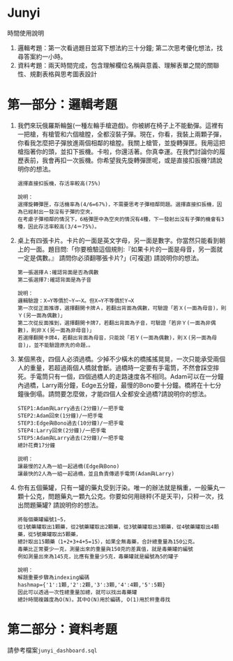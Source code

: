 # Junyi
時間使用說明
1. 邏輯考題：第一次看過題目並寫下想法約三十分鐘; 第二次思考優化想法，找尋答案約一小時。
2. 資料考題：兩天時間完成，包含理解欄位名稱與意義、理解表單之間的關聯性、規劃表格與思考圖表設計

# 第一部分：邏輯考題

1. 我們來玩俄羅斯輪盤(一種左輪手槍遊戲)。你被綁在椅子上不能動彈。這裡有一把槍，有槍管和六個槍膛，全都沒裝子彈。現在，你看，我裝上兩顆子彈，你看我怎麼把子彈放進兩個相鄰的槍膛。我關上槍管，並旋轉彈匣。我用這把槍指著你的頭，並扣下扳機。卡啦，你還活著。你真幸運。在我們討論你的履歷表前，我會再扣一次扳機。你希望我先旋轉彈匣呢，或是直接扣扳機?請說明你的想法。

	```
	選擇直接扣扳機，存活率較高(75%)

	說明：
	選擇旋轉彈匣，存活機率為(4/6=67%)，不需要思考子彈相鄰問題。選擇直接扣扳機，因為已經射出一發沒有子彈的空夾，
	在考慮子彈相鄰的情況下，6格彈匣中為空夾的情況有4種，下一發射出沒有子彈的機會有3種，因此存活率較高(3/4＝75%)。
	```


2. 桌上有四張卡片。卡片的一面是英文字母，另一面是數字。你當然只能看到朝上的一面。題目問:「你要檢驗這個規則:『如果卡片的一面是母音，另一面就一定是偶數。』 請問你必須翻哪張卡片?」(可複選) 請說明你的想法。

	```
	第一張選擇Ａ:確認背面是否為偶數
	第二張選擇7:確認背面是為子音

	說明：
	邏輯驗證：X→Y等價於~Y→~X。但X→Y不等價於Y→X
	第一次從正面推導，選擇翻開卡牌Ａ，若翻出背面為偶數，可驗證「若Ｘ(一面為母音)，則Ｙ(另一面為偶數)」
	第二次從反面推到，選擇翻開卡牌7，若翻出背面為子音，可驗證「若非Ｙ(一面為非偶數)，則非Ｘ(另一面為非母音)」
	若選擇翻開卡牌4，若翻出背面為母音，只能說「若Ｙ(一面為偶數)，則Ｘ(另一面為母音)」，並不能驗證原先的命題，。
	```



3. 某個黑夜，四個人必須過橋。少掉不少橫木的橋搖搖晃晃，一次只能承受兩個人的重量，若超過兩個人橋就會斷。過橋時一定要有手電筒，不然會踩空摔死。手電筒只有一個，四個過橋人的走路速度各不相同。Adam可以在一分鐘內過橋，Larry兩分鐘，Edge五分鐘，最慢的Bono要十分鐘。橋將在十七分鐘後倒塌。請問要怎麼做，才能四個人全都安全過橋?請說明你的想法。

	```
	STEP1:Adam與Larry過去(2分鐘)/一把手電
	STEP2:Adam回來(1分鐘)/一把手電
	STEP3:Edge與Bono過去(10分鐘)/一把手電
	STEP4:Larry回來(2分鐘)/一把手電
	STEP5:Adam與Larry過去(2分鐘)/一把手電
	總計花費17分鐘

	説明：
	讓最慢的2人為一組一起過橋(Edge與Bono)
	讓最快的2人為一組一起過橋，並且負責傳遞手電筒(Adam與Larry)
	```

4. 你有五個藥罐，只有一罐的藥丸受到汙染。唯一的辦法就是稱重，一般藥丸一顆十公克，問題藥丸一顆九公克。你要如何用磅秤(不是天平)，只秤一次，找出問題藥罐? 請說明你的想法。


	```
	將每個藥罐編號1~5，
	從1號藥罐取出1顆藥，從2號藥罐取出2顆藥，從3號藥罐取出3顆藥，從4號藥罐取出4顆藥，從5號藥罐取出5顆藥，
	總計取出15顆藥（1+2+3+4+5=15），如果全無毒藥，合計總重量為150公克。
	毒藥比正常要少一克，測量出來的重量與150克的差異值，就是毒藥罐的編號
	例如測量出來為145克，比應有重量少5克，毒藥罐就是編號為5的罐子

	說明：
	解題重要步驟為indexing編碼
	hashmap={'1':1顆,'2':2顆,'3':3顆,'4':4顆,'5':5顆}
	因此可以透過一次性總重量加總，就可以找出毒藥罐
	總計時間複雜度為O(N)。其中O(N)用於編碼, O(1)用於秤重尋找
	```

# 第二部分：資料考題
請參考檔案`junyi_dashboard.sql`

